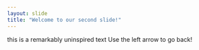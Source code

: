 ```yaml
---
layout: slide
title: "Welcome to our second slide!"
---
```

this is a remarkably uninspired text
Use the left arrow to go back!
